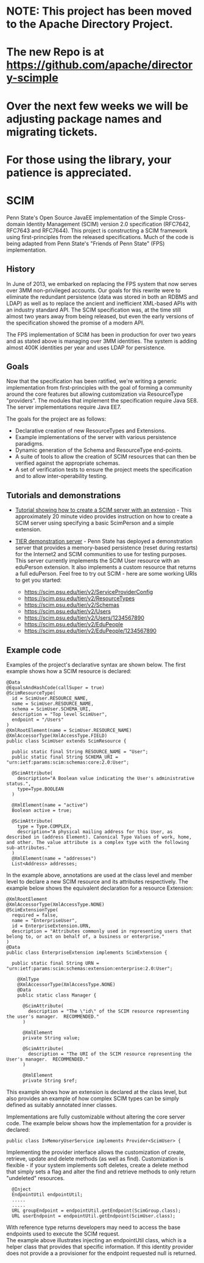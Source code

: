 # NOTE: This project has been moved to the Apache Directory Project.  
# The new Repo is at https://github.com/apache/directory-scimple
# Over the next few weeks we will be adjusting package names and migrating tickets.  
# For those using the library, your patience is appreciated.

# SCIM

Penn State's Open Source JavaEE implementation of the Simple Cross-domain Identity
Management (SCIM) version 2.0 specification (RFC7642, RFC7643 and RFC7644).  This
project is constructing a SCIM framework using first-principles from the released
specifications.  Much of the code is being adapted from Penn State's "Friends of
Penn State" (FPS) implementation.

## History

In June of 2013, we embarked on replacing the FPS system that now serves over
3MM non-privileged accounts.  Our goals for this rewrite were to eliminate the
redundant persistence (data was stored in both an RDBMS and LDAP) as well as
to replace the ancient and inefficient XML-based APIs with an industry standard
API.  The SCIM specification was, at the time still almost two years away from
being released, but even the early versions of the specification showed the
promise of a modern API.

The FPS implementation of SCIM has been in production for over two years and
as stated above is managing over 3MM identities.  The system is adding almost
400K identities per year and uses LDAP for persistence.

## Goals

Now that the specification has been ratified, we're writing a generic implementation
from first-principles with the goal of forming a community around the core
features but allowing customization via ResourceType "providers".  The modules
that implement the specification require Java SE8.  The server implementations
require Java EE7.

The goals for the project are as follows:

-   Declarative creation of new ResourceTypes and Extensions.
-   Example implementations of the server with various persistence paradigms.
-   Dynamic generation of the Schema and ResourceType end-points.
-   A suite of tools to allow the creation of SCIM resources that can then be
    verified against the appropriate schemas.
-   A set of verification tests to ensure the project meets the specification
    and to allow inter-operability testing.
    
Tutorials and demonstrations
----------------------------

-   [Tutorial showing how to create a SCIM server with an extension](https://www.youtube.com/watch?v=YuAOcmLYyaM) - This approximately 20 minute video provides instruction on how to create
    a SCIM server using specifying a basic ScimPerson and a simple extension.  

-   [TIER demonstration server](https://scim.psu.edu/tier/v2) - Penn State has
    deployed a demonstration server that provides a memory-based persistence
    (reset during restarts) for the Internet2 and SCIM communities to use for
    testing purposes.  This server currently implements the SCIM User resource
    with an eduPerson extension.  It also implements a custom resource that
    returns a full eduPerson.  Feel free to try out SCIM - here are some
    working URIs to get you started:
    -   https://scim.psu.edu/tier/v2/ServiceProviderConfig
    -   https://scim.psu.edu/tier/v2/ResourceTypes
    -   https://scim.psu.edu/tier/v2/Schemas
    -   https://scim.psu.edu/tier/v2/Users
    -   https://scim.psu.edu/tier/v2/Users/1234567890
    -   https://scim.psu.edu/tier/v2/EduPeople
    -   https://scim.psu.edu/tier/v2/EduPeople/1234567890

Example code
------------
    
Examples of the project's declarative syntax are shown below.  The first example
shows how a SCIM resource is declared:

    @Data
    @EqualsAndHashCode(callSuper = true)
    @ScimResourceType(
      id = ScimUser.RESOURCE_NAME,
      name = ScimUser.RESOURCE_NAME,
      schema = ScimUser.SCHEMA_URI,
      description = "Top level ScimUser",
      endpoint = "/Users"
    )
    @XmlRootElement(name = ScimUser.RESOURCE_NAME)
    @XmlAccessorType(XmlAccessType.FIELD)
    public class ScimUser extends ScimResource {
    
      public static final String RESOURCE_NAME = "User";
      public static final String SCHEMA_URI = "urn:ietf:params:scim:schemas:core:2.0:User";
    
      @ScimAttribute(
        description="A Boolean value indicating the User's administrative status.",
        type=Type.BOOLEAN
      )
      
      @XmlElement(name = "active")
      Boolean active = true;
    
      @ScimAttribute(
        type = Type.COMPLEX,
        description="A physical mailing address for this User, as described in (address Element). Canonical Type Values of work, home, and other. The value attribute is a complex type with the following sub-attributes."
      )
      @XmlElement(name = "addresses")
      List<Address> addresses;

In the example above, annotations are used at the class level and member level
to declare a new SCIM resource and its attributes respectively.  The example
below shows the equivalent declaration for a resource Extension:

    @XmlRootElement
    @XmlAccessorType(XmlAccessType.NONE)
    @ScimExtensionType(
      required = false,
      name = "EnterpriseUser",
      id = EnterpriseExtension.URN,
      description = "Attributes commonly used in representing users that belong to, or act on behalf of, a business or enterprise."
    )
    @Data
    public class EnterpriseExtension implements ScimExtension {
    
      public static final String URN = "urn:ietf:params:scim:schemas:extension:enterprise:2.0:User";
    
        @XmlType
        @XmlAccessorType(XmlAccessType.NONE)
        @Data
        public static class Manager {
    
          @ScimAttribute(
            description = "The \"id\" of the SCIM resource representing the user's manager.  RECOMMENDED."
          )
      
          @XmlElement
          private String value;
    
          @ScimAttribute(
            description = "The URI of the SCIM resource representing the User's manager.  RECOMMENDED."
          )
          
          @XmlElement
          private String $ref;

This example shows how an extension is declared at the class level, but also
provides an example of how complex SCIM types can be simply defined as
suitably annotated inner classes.

Implementations are fully customizable without altering the core server code.
The example below shows how the implementation for a provider is declared:

    public class InMemoryUserService implements Provider<ScimUser> {

Implementing the provider interface allows the customization of create,
retrieve, update and delete methods (as well as find).  Customization is
flexible - if your system implements soft deletes, create a delete method that
simply sets a flag and alter the find and retrieve methods to only return
"undeleted" resources.

      @Inject
      EndpointUtil endpointUtil;
      .....
      .....
      URL groupEndpoint = endpointUtil.getEndpoint(ScimGroup.class);
      URL userEndpoint = endpointUtil.getEndpoint(ScimUser.class);
     
With reference type returns developers may need to access the base endpoints used to execute the SCIM request.  
The example above illustrates injecting an endpointUtil class, which is a helper class that provides that specific 
information.  If this identity provider does not provide a a provisioner for the endpoint requested null is returned.
